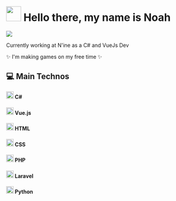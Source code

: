 # <img src="https://img.icons8.com/nolan/512/google-code.png" height="40"/> Hello there, my name is Noah

![](https://komarev.com/ghpvc/?username=noahsmo&color=blueviolet&style=flat-square)

<p> Currently working at N'ine as a C# and VueJs Dev</p>

<p> ✨ I'm making games on my free time ✨</p>

## 💻 Main Technos

#### <img src="https://img.icons8.com/color/512/c-sharp-logo.png" height="20"/> C#
#### <img src="https://img.icons8.com/windows/512/vuejs.png" height="20"/> Vue.js


#### <img src="https://img.icons8.com/color/512/html-5.png" height="20"/> HTML
#### <img src="https://img.icons8.com/fluency/512/css3.png" height="20"/> CSS


#### <img src="https://img.icons8.com/ios-filled/512/php-logo.png" height="20"/> PHP
#### <img src="https://img.icons8.com/fluency/512/laravel.png" height="20"/> Laravel

#### <img src="https://img.icons8.com/color/512/python--v1.png" height="20"/> Python


<!--
**NoahSmo/NoahSmo** is a ✨ _special_ ✨ repository because its `README.md` (this file) appears on your GitHub profile.

Here are some ideas to get you started:

- 🔭 I’m currently working on ...
- 🌱 I’m currently learning ...
- 👯 I’m looking to collaborate on ...
- 🤔 I’m looking for help with ...
- 💬 Ask me about ...
- 📫 How to reach me: ...
- 😄 Pronouns: ...
- ⚡ Fun fact: ...
-->
